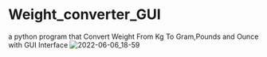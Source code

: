 # Weight_converter_GUI
a python program that Convert Weight From Kg To Gram,Pounds and Ounce with GUI Interface
![2022-06-06_18-59](https://user-images.githubusercontent.com/96800858/172218673-9b07322f-dfaa-49ba-b5f3-0a06f708d739.png)
